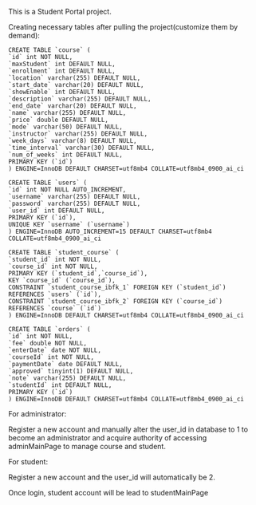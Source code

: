 This is a Student Portal project.



Creating necessary tables after pulling the project(customize them by demand):
```mysql
CREATE TABLE `course` (
`id` int NOT NULL,
`maxStudent` int DEFAULT NULL,
`enrollment` int DEFAULT NULL,
`location` varchar(255) DEFAULT NULL,
`start_date` varchar(20) DEFAULT NULL,
`showEnable` int DEFAULT NULL,
`description` varchar(255) DEFAULT NULL,
`end_date` varchar(20) DEFAULT NULL,
`name` varchar(255) DEFAULT NULL,
`price` double DEFAULT NULL,
`mode` varchar(50) DEFAULT NULL,
`instructor` varchar(255) DEFAULT NULL,
`week_days` varchar(8) DEFAULT NULL,
`time_interval` varchar(30) DEFAULT NULL,
`num_of_weeks` int DEFAULT NULL,
PRIMARY KEY (`id`)
) ENGINE=InnoDB DEFAULT CHARSET=utf8mb4 COLLATE=utf8mb4_0900_ai_ci

CREATE TABLE `users` (
`id` int NOT NULL AUTO_INCREMENT,
`username` varchar(255) DEFAULT NULL,
`password` varchar(255) DEFAULT NULL,
`user_id` int DEFAULT NULL,
PRIMARY KEY (`id`),
UNIQUE KEY `username` (`username`)
) ENGINE=InnoDB AUTO_INCREMENT=15 DEFAULT CHARSET=utf8mb4 COLLATE=utf8mb4_0900_ai_ci

CREATE TABLE `student_course` (
`student_id` int NOT NULL,
`course_id` int NOT NULL,
PRIMARY KEY (`student_id`,`course_id`),
KEY `course_id` (`course_id`),
CONSTRAINT `student_course_ibfk_1` FOREIGN KEY (`student_id`) REFERENCES `users` (`id`),
CONSTRAINT `student_course_ibfk_2` FOREIGN KEY (`course_id`) REFERENCES `course` (`id`)
) ENGINE=InnoDB DEFAULT CHARSET=utf8mb4 COLLATE=utf8mb4_0900_ai_ci

CREATE TABLE `orders` (
`id` int NOT NULL,
`fee` double NOT NULL,
`enterDate` date NOT NULL,
`courseId` int NOT NULL,
`paymentDate` date DEFAULT NULL,
`approved` tinyint(1) DEFAULT NULL,
`note` varchar(255) DEFAULT NULL,
`studentId` int DEFAULT NULL,
PRIMARY KEY (`id`)
) ENGINE=InnoDB DEFAULT CHARSET=utf8mb4 COLLATE=utf8mb4_0900_ai_ci
```
For administrator:

Register a new account and manually alter the user_id in database to 1 to become an administrator and acquire authority of accessing adminMainPage to manage course and student.

For student:

Register a new account and the user_id will automatically be 2.

Once login, student account will be lead to studentMainPage
